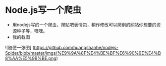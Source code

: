 # Node.js写一个爬虫 #

- 用nodejs写的一个爬虫，爬贴吧表情包，稍作修改可以爬别的网站你想要的资源种子等，嘿嘿。
- 我的截图

![随便一张图]
(https://github.com/huangshanhe/nodejs-Spider/blob/master/imgs/%E9%9A%8F%E4%BE%BF%E6%90%9E%E4%B8%AA%E5%9B%BE.png)

